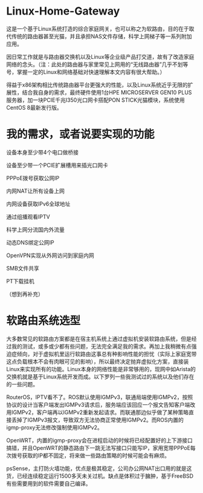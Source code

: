 # Linux-Home-Gateway
这是一个基于Linux系统打造的综合家庭网关，也可以称之为软路由，目的在于取代传统的路由器甚至光猫，并且承担NAS文件存储，科学上网梯子等一系列附加应用。

因日常工作就是与路由器交换机以及Linux等企业级产品打交道，故有了改造家庭网络的念头。（注：此处的路由器与家里常见上网用的“无线路由器”几乎不划等号，掌握一定的Linux和网络基础对快速理解本文内容有很大帮助。）

得益于x86架构相比传统路由器平台更强大的性能，以及Linux系统近乎无限的扩展性，结合我自身的需求，最终硬件使用1台HPE MICROSERVER GEN10 PLUS服务器，加一块PCIE千兆I350光口网卡搭配PON STICK光猫模块，系统使用CentOS 8最新发行版。

# 我的需求，或者说要实现的功能
设备本身至少带4个电口做桥接

设备至少带一个PCIE扩展槽用来插光口网卡

PPPoE拨号获取公网IP

内网NAT让所有设备上网

内网设备获取IPv6全球地址

通过组播观看IPTV

科学上网分流国内外流量

动态DNS绑定公网IP

OpenVPN实现从外网访问到家庭内网

SMB文件共享

PT下载挂机

（想到再补充）

# 软路由系统选型
大多数常见的软路由方案都是在宿主机系统上通过虚拟机安装软路由系统，但是经过我的测试，或多或少都有些问题，无法完全满足我的需求。再加上我稍微有点强迫症倾向，对于虚拟机里运行软路由这事总有种影响性能的担忧（实际上家庭宽带这点负载根本不会有肉眼可见的影响），所以最终决定抛弃虚拟化方案，直接装Linux来实现所有的功能。Linux本身的网络性能是非常够用的，现网中如Arista的交换机就是基于Linux系统开发而成。以下罗列一些我测试过的系统以及他们存在的一些问题。

RouterOS，IPTV看不了。ROS默认使用IGMPv3，联通局端使用IGMPv2，按照协议的设计当客户端发出IGMPv3请求后，服务端应该回应一个报文告知客户端改用IGMPv2，客户端再以IGMPv2重新发起请求。而联通那边似乎做了某种策略直接丢掉了IGMPv3报文，导致双方无法协商正常使用IGMPv2。而ROS内置的igmp-proxy无法修改强制使用IGMPv2。

OpenWRT，内置的igmp-proxy会在进程启动的时候将已经配置好的上下游接口搞错，并且OpenWRT的静态路由下一跳无法写接口只能写IP，家用宽带PPPoE每次拨号获取的IP都不固定，将来做一些路由策略的时候可能会有麻烦。

psSense，主打防火墙功能，优点是极其稳定，公司办公网NAT出口用的就是这货，已经连续稳定运行1500多天未关过机。缺点是体积过于臃肿，基于FreeBSD有些需要用到的软件需要自己编译。
